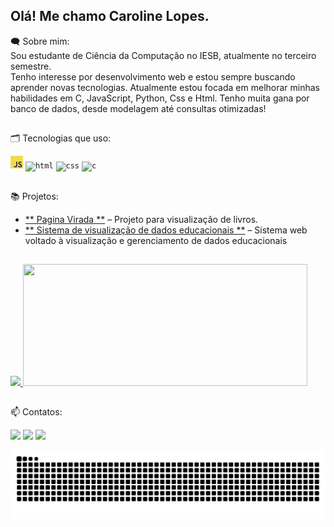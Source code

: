 ## Olá! Me chamo Caroline Lopes.  

🗨️ Sobre mim:  
Sou estudante de Ciência da Computação no IESB, atualmente no terceiro semestre.  
Tenho interesse por desenvolvimento web e estou sempre buscando aprender novas tecnologias. Atualmente estou focada em melhorar minhas habilidades em C, JavaScript, Python, Css e Html. Tenho muita gana por banco de dados, desde modelagem até consultas otimizadas!
  
##

🗂️ Tecnologias que uso:  

<code><img height="20" alt="javascript" src="https://raw.githubusercontent.com/github/explore/80688e429a7d4ef2fca1e82350fe8e3517d3494d/topics/javascript/javascript.png"></code>
<code><img height="20" alt="html" src="https://cdn.jsdelivr.net/gh/devicons/devicon@latest/icons/html5/html5-original.svg"></code>
<code><img height="20" alt="css" src="https://cdn.jsdelivr.net/gh/devicons/devicon@latest/icons/css3/css3-original.svg"></code>
<code><img height="20" alt="c" src="https://cdn.jsdelivr.net/gh/devicons/devicon@latest/icons/c/c-original.svg"></code>
</div>

##  

📚 Projetos:

- [** Pagina Virada **](https://github.com/lpmtm/site_busca_livros.git) – Projeto para visualização de livros. 
- [** Sistema de visualização de dados educacionais **](https://github.com/ianmelo1/Projeto-Integrador.git) – Sistema web voltado à visualização e gerenciamento de dados educacionais

##

<div>
  <a href="https://github.com/lpmtm/github-readme-stats">
    <img width="350em" src="https://github-readme-stats.vercel.app/api/top-langs/?username=lpmtm&layout=compact&theme=tokyonight&hide_border=true&cache_seconds=60" />
    <img width="455em" height ="195em"src="https://github-readme-stats.vercel.app/api?username=lpmtm&show_icons=true&include_all_commits=true&theme=tokyonight&hide_border=true&cache_seconds=1800" />
  </a>
</div> 

##

📫 Contatos:  

  <a href="https://www.linkedin.com/in/caroline-lopes-martins-2911b734b/" target="_blank"><img src="https://img.shields.io/badge/-LinkedIn-%230077B5?style=for-the-badge&logo=linkedin&logoColor=white" target="_blank"></a>
  <a href="mailto:lpcarolinelopes@gmail.com"><img src="https://img.shields.io/badge/-Gmail-%23333?style=for-the-badge&logo=gmail&logoColor=white" target="_blank"></a>
  <a href="https://www.instagram.com/carol.lopees/" target="_blank"><img src="https://img.shields.io/badge/-Instagram-%23E4405F?style=for-the-badge&logo=instagram&logoColor=white" target="_blank"></a>


<picture>
  <source media="(prefers-color-scheme: dark)" srcset="https://raw.githubusercontent.com/lpmtm/lpmtm/output/github-contribution-grid-snake-dark.svg">
  <source media="(prefers-color-scheme: light)" srcset="https://raw.githubusercontent.com/lpmtm/lpmtm/output/github-contribution-grid-snake.svg">
  <img alt="github contribution grid snake animation" src="https://raw.githubusercontent.com/lpmtm/lpmtm/output/github-contribution-grid-snake.svg">
</picture>

